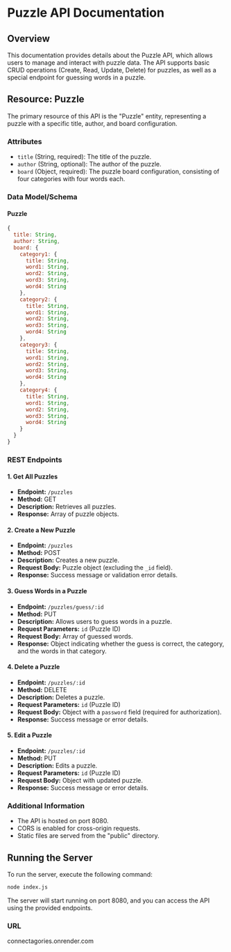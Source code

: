 # Puzzle API Documentation

## Overview

This documentation provides details about the Puzzle API, which allows users to manage and interact with puzzle data. The API supports basic CRUD operations (Create, Read, Update, Delete) for puzzles, as well as a special endpoint for guessing words in a puzzle.

## Resource: Puzzle

The primary resource of this API is the "Puzzle" entity, representing a puzzle with a specific title, author, and board configuration.

### Attributes

- `title` (String, required): The title of the puzzle.
- `author` (String, optional): The author of the puzzle.
- `board` (Object, required): The puzzle board configuration, consisting of four categories with four words each.

### Data Model/Schema

#### Puzzle

```javascript
{
  title: String,
  author: String,
  board: {
    category1: {
      title: String,
      word1: String,
      word2: String,
      word3: String,
      word4: String
    },
    category2: {
      title: String,
      word1: String,
      word2: String,
      word3: String,
      word4: String
    },
    category3: {
      title: String,
      word1: String,
      word2: String,
      word3: String,
      word4: String
    },
    category4: {
      title: String,
      word1: String,
      word2: String,
      word3: String,
      word4: String
    }
  }
}
```

### REST Endpoints

#### 1. Get All Puzzles

- **Endpoint:** `/puzzles`
- **Method:** GET
- **Description:** Retrieves all puzzles.
- **Response:** Array of puzzle objects.

#### 2. Create a New Puzzle

- **Endpoint:** `/puzzles`
- **Method:** POST
- **Description:** Creates a new puzzle.
- **Request Body:** Puzzle object (excluding the `_id` field).
- **Response:** Success message or validation error details.

#### 3. Guess Words in a Puzzle

- **Endpoint:** `/puzzles/guess/:id`
- **Method:** PUT
- **Description:** Allows users to guess words in a puzzle.
- **Request Parameters:** `id` (Puzzle ID)
- **Request Body:** Array of guessed words.
- **Response:** Object indicating whether the guess is correct, the category, and the words in that category.

#### 4. Delete a Puzzle

- **Endpoint:** `/puzzles/:id`
- **Method:** DELETE
- **Description:** Deletes a puzzle.
- **Request Parameters:** `id` (Puzzle ID)
- **Request Body:** Object with a `password` field (required for authorization).
- **Response:** Success message or error details.

#### 5. Edit a Puzzle

- **Endpoint:** `/puzzles/:id`
- **Method:** PUT
- **Description:** Edits a puzzle.
- **Request Parameters:** `id` (Puzzle ID)
- **Request Body:** Object with updated puzzle.
- **Response:** Success message or error details.

### Additional Information

- The API is hosted on port 8080.
- CORS is enabled for cross-origin requests.
- Static files are served from the "public" directory.

## Running the Server

To run the server, execute the following command:

```bash
node index.js
```

The server will start running on port 8080, and you can access the API using the provided endpoints.

### URL
connectagories.onrender.com
